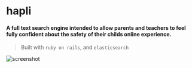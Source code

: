 # hapli

#### A full text search engine intended to allow parents and teachers to feel fully confident about the safety of their childs online experience.

> Built with `ruby on rails`, and `elasticsearch`

![screenshot](https://raw.github.com/atasker/hapli/master/app/assets/images/ss.png)
